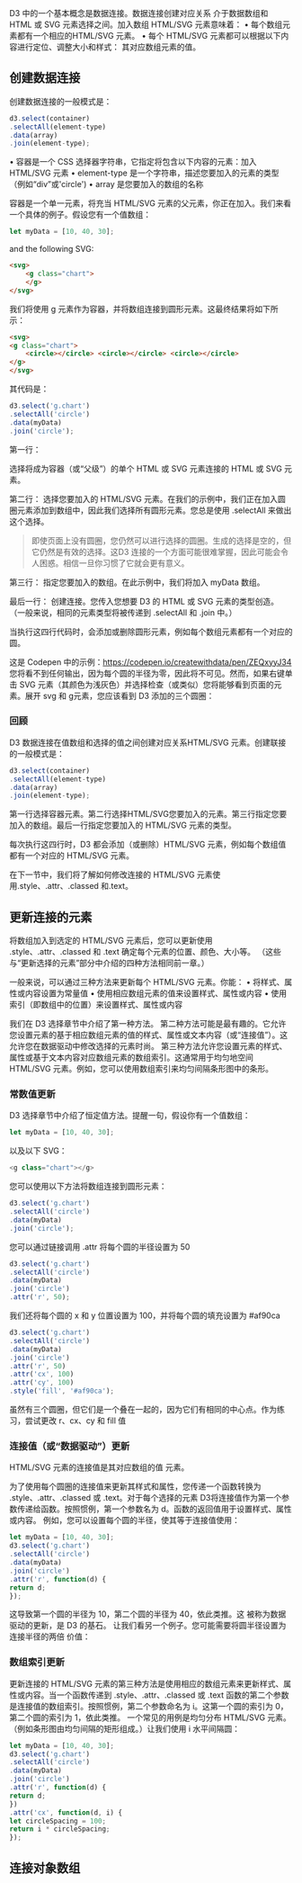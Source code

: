 
  
D3 中的一个基本概念是数据连接。数据连接创建对应关系 介于数据数组和 HTML 或 SVG 元素选择之间。加入数组 HTML/SVG 元素意味着： 
• 每个数组元素都有一个相应的HTML/SVG 元素。 
• 每个 HTML/SVG 元素都可以根据以下内容进行定位、调整大小和样式： 其对应数组元素的值。

##   创建数据连接

创建数据连接的一般模式是：

```js
d3.select(container)
.selectAll(element-type)
.data(array)
.join(element-type);
```

• 容器是一个 CSS 选择器字符串，它指定将包含以下内容的元素：加入 HTML/SVG 元素
• element-type 是一个字符串，描述您要加入的元素的类型（例如“div”或'circle') 
• array 是您要加入的数组的名称

容器是一个单一元素，将充当 HTML/SVG 元素的父元素，你正在加入。我们来看一个具体的例子。假设您有一个值数组：

```js
let myData = [10, 40, 30];
```

and the following SVG:

```html
<svg> 
	<g class="chart">
	</g>
</svg>
```
我们将使用 g 元素作为容器，并将数组连接到圆形元素。这最终结果将如下所示：

```html
<svg> 
<g class="chart"> 
	<circle></circle> <circle></circle> <circle></circle>
</g>
</svg>
```
其代码是：

```js
d3.select('g.chart')
.selectAll('circle')
.data(myData)
.join('circle');
```

  
第一行：

选择将成为容器（或“父级”）的单个 HTML 或 SVG 元素连接的 HTML 或 SVG 元素。

第二行：
选择您要加入的 HTML/SVG 元素。在我们的示例中，我们正在加入圆圈元素添加到数组中，因此我们选择所有圆形元素。您总是使用 .selectAll 来做出这个选择。

>即使页面上没有圆圈，您仍然可以进行选择的圆圈。生成的选择是空的，但它仍然是有效的选择。这D3 连接的一个方面可能很难掌握，因此可能会令人困惑。相信一旦你习惯了它就会更有意义。

第三行：
指定您要加入的数组。在此示例中，我们将加入 myData 数组。
  
最后一行：
创建连接。您传入您想要 D3 的 HTML 或 SVG 元素的类型创造。 （一般来说，相同的元素类型将被传递到 .selectAll 和 .join 中。）

当执行这四行代码时，会添加或删除圆形元素，例如每个数组元素都有一个对应的圆。

这是 Codepen 中的示例：https://codepen.io/createwithdata/pen/ZEQxyyJ34
您将看不到任何输出，因为每个圆的半径为零，因此将不可见。然而，如果右键单击 SVG 元素（其颜色为浅灰色）并选择检查（或类似）您将能够看到页面的元素。展开 svg 和 g元素，您应该看到 D3 添加的三个圆圈：

### 回顾

D3 数据连接在值数组和选择的值之间创建对应关系HTML/SVG 元素。创建联接的一般模式是：

```js
d3.select(container)
.selectAll(element-type)
.data(array)
.join(element-type);
```

第一行选择容器元素。第二行选择HTML/SVG您要加入的元素。第三行指定您要加入的数组。最后一行指定您要加入的 HTML/SVG 元素的类型。

每次执行这四行时，D3 都会添加（或删除）HTML/SVG 元素，例如每个数组值都有一个对应的 HTML/SVG 元素。

在下一节中，我们将了解如何修改连接的 HTML/SVG 元素使用.style、.attr、.classed 和.text。

## 更新连接的元素

将数组加入到选定的 HTML/SVG 元素后，您可以更新使用 .style、.attr、.classed 和 .text 确定每个元素的位置、颜色、大小等。 （这些与“更新选择的元素”部分中介绍的四种方法相同前一章。）

一般来说，可以通过三种方法来更新每个 HTML/SVG 元素。你能：
• 将样式、属性或内容设置为常量值
• 使用相应数组元素的值来设置样式、属性或内容
• 使用索引（即数组中的位置）来设置样式、属性或内容

我们在 D3 选择章节中介绍了第一种方法。
第二种方法可能是最有趣的。它允许您设置元素的基于相应数组元素的值的样式、属性或文本内容（或“连接值”）。这允许您在数据驱动中修改选择的元素时尚。
第三种方法允许您设置元素的样式、属性或基于文本内容对应数组元素的数组索引。这通常用于均匀地空间 HTML/SVG 元素。例如，您可以使用数组索引来均匀间隔条形图中的条形。

### 常数值更新

D3 选择章节中介绍了恒定值方法。提醒一句，假设你有一个值数组：

```js
let myData = [10, 40, 30];
```
以及以下 SVG：

```js
<g class="chart"></g>
```

您可以使用以下方法将数组连接到圆形元素：

```js
d3.select('g.chart')
.selectAll('circle')
.data(myData)
.join('circle');
```

您可以通过链接调用 .attr 将每个圆的半径设置为 50

```js
d3.select('g.chart')
.selectAll('circle')
.data(myData)
.join('circle')
.attr('r', 50);
```

我们还将每个圆的 x 和 y 位置设置为 100，并将每个圆的填充设置为 #af90ca

```js
d3.select('g.chart')
.selectAll('circle')
.data(myData)
.join('circle')
.attr('r', 50)
.attr('cx', 100)
.attr('cy', 100)
.style('fill', '#af90ca');
```

虽然有三个圆圈，但它们是一个叠在一起的，因为它们有相同的中心点。作为练习，尝试更改 r、cx、cy 和 fill 值

### 连接值（或“数据驱动”）更新

  
HTML/SVG 元素的连接值是其对应数组的值 元素。

为了使用每个圆圈的连接值来更新其样式和属性，您传递一个函数转换为 .style、.attr、.classed 或 .text。对于每个选择的元素 D3将连接值作为第一个参数传递给函数。按照惯例，第一个参数名为 d。函数的返回值用于设置样式、属性或内容。
例如，您可以设置每个圆的半径，使其等于连接值使用：

```js
let myData = [10, 40, 30];
d3.select('g.chart')
.selectAll('circle')
.data(myData)
.join('circle')
.attr('r', function(d) {
return d;
});
```

这导致第一个圆的半径为 10，第二个圆的半径为 40，依此类推。这
被称为数据驱动的更新，是 D3 的基石。
让我们看另一个例子。您可能需要将圆半径设置为连接半径的两倍
价值：

### 数组索引更新

更新连接的 HTML/SVG 元素的第三种方法是使用相应的数组元素来更新样式、属性或内容。当一个函数传递到 .style、.attr、.classed 或 .text 函数的第二个参数是连接值的数组索引。按照惯例，第二个参数命名为 i。这第一个圆的索引为 0，第二个圆的索引为 1，依此类推。
一个常见的用例是均匀分布 HTML/SVG 元素。 （例如条形图由均匀间隔的矩形组成。）让我们使用 i 水平间隔圆：

```js
let myData = [10, 40, 30];
d3.select('g.chart')
.selectAll('circle')
.data(myData)
.join('circle')
.attr('r', function(d) {
return d;
})
.attr('cx', function(d, i) {
let circleSpacing = 100;
return i * circleSpacing;
});
```


## 连接对象数组




